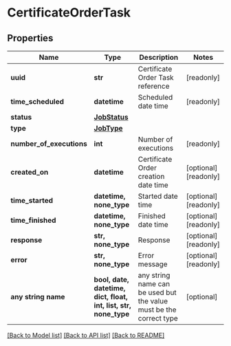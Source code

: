 # CertificateOrderTask


## Properties
Name | Type | Description | Notes
------------ | ------------- | ------------- | -------------
**uuid** | **str** | Certificate Order Task reference | [readonly] 
**time_scheduled** | **datetime** | Scheduled date time | [readonly] 
**status** | [**JobStatus**](JobStatus.md) |  | 
**type** | [**JobType**](JobType.md) |  | 
**number_of_executions** | **int** | Number of executions | [readonly] 
**created_on** | **datetime** | Certificate Order creation date time | [optional] [readonly] 
**time_started** | **datetime, none_type** | Started date time | [optional] [readonly] 
**time_finished** | **datetime, none_type** | Finished date time | [optional] [readonly] 
**response** | **str, none_type** | Response | [optional] [readonly] 
**error** | **str, none_type** | Error message | [optional] [readonly] 
**any string name** | **bool, date, datetime, dict, float, int, list, str, none_type** | any string name can be used but the value must be the correct type | [optional]

[[Back to Model list]](../README.md#documentation-for-models) [[Back to API list]](../README.md#documentation-for-api-endpoints) [[Back to README]](../README.md)


